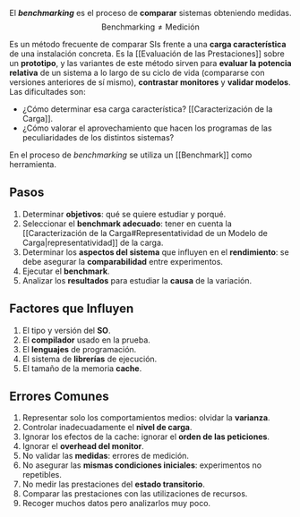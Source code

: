 El **_benchmarking_** es el proceso de **comparar** sistemas obteniendo medidas.
$$\text{Benchmarking} \ne \text{Medición}$$

Es un método frecuente de comparar SIs frente a una **carga característica** de una instalación concreta. Es la [[Evaluación de las Prestaciones]] sobre un **prototipo**, y las variantes de este método sirven para **evaluar la potencia relativa** de un sistema a lo largo de su ciclo de vida (compararse con versiones anteriores de sí mismo), **contrastar monitores** y **validar modelos**. Las dificultades son:

- ¿Cómo determinar esa carga característica? [[Caracterización de la Carga]].
- ¿Cómo valorar el aprovechamiento que hacen los programas de las peculiaridades de los distintos sistemas?

En el proceso de _benchmarking_ se utiliza un [[Benchmark]] como herramienta.

## Pasos

1. Determinar **objetivos**: qué se quiere estudiar y porqué.
2. Seleccionar el **benchmark adecuado**: tener en cuenta la [[Caracterización de la Carga#Representatividad de un Modelo de Carga|representatividad]] de la carga.
3. Determinar los **aspectos del sistema** que influyen en el **rendimiento**: se debe asegurar la **comparabilidad** entre experimentos.
4. Ejecutar el **benchmark**.
5. Analizar los **resultados** para estudiar la **causa** de la variación.

## Factores que Influyen

1. El tipo y versión del **SO**.
2. El **compilador** usado en la prueba.
3. El **lenguajes** de programación.
4. El sistema de **librerías** de ejecución.
5. El tamaño de la memoria **cache**.

## Errores Comunes

1. Representar solo los comportamientos medios: olvidar la **varianza**.
2. Controlar inadecuadamente el **nivel de carga**.
3. Ignorar los efectos de la cache: ignorar el **orden de las peticiones**.
4. Ignorar el **overhead del monitor**.
5. No validar las **medidas**: errores de medición.
6. No asegurar las **mismas condiciones iniciales**: experimentos no repetibles.
7. No medir las prestaciones del **estado transitorio**.
8. Comparar las prestaciones con las utilizaciones de recursos.
9. Recoger muchos datos pero analizarlos muy poco.
